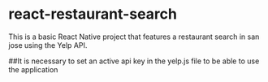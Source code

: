 # react-restaurant-search
This is a basic React Native project that features a restaurant search in san jose using the Yelp API.

##It is necessary to set an active api key in the yelp.js file to be able to use the application
